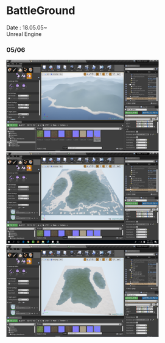 # BattleGround

Date : 18.05.05~<br>
Unreal Engine

### 05/06
<div class="row">
<img src="0506Work.png" width="400px" height="240px">
<img src="0506Work2.png" width="400px" height="240px">
</div>
<img src="0506Work3.png" width="400px" height="240px">
